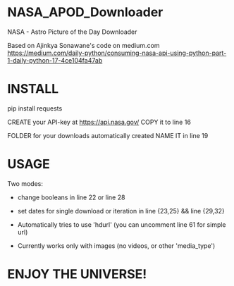 # NASA_APOD_Downloader
NASA - Astro Picture of the Day Downloader

Based on Ajinkya Sonawane's code on medium.com   
https://medium.com/daily-python/consuming-nasa-api-using-python-part-1-daily-python-17-4ce104fa47ab

# INSTALL
pip install requests

CREATE your API-key at https://api.nasa.gov/
COPY it to line 16

FOLDER for your downloads automatically created
NAME IT in line 19

# USAGE

Two modes: 
- change booleans in line 22 or line 28
- set dates for single download or iteration in line {23,25} && line {29,32}

- Automatically tries to use 'hdurl' (you can uncomment line 61 for simple url)
- Currently works only with images (no videos, or other 'media_type')

# ENJOY THE UNIVERSE!

